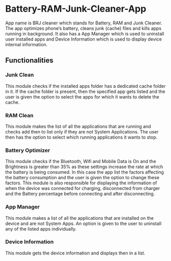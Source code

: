 # Battery-RAM-Junk-Cleaner-App
App name is BRJ cleaner which stands for Battery, RAM and Junk Cleaner. The app optimizes phone’s battery, cleans junk (cache) files and kills apps running in background. It also has a App Manager which is used to uninstall user installed apps and Device Information which is used to display device internal information.  

## Functionalities
### Junk Clean
This module checks if the installed apps folder has a dedicated cache folder in it. If the cache folder is present, then the specified app gets listed and the user is given the option to select the apps for which it wants to delete the cache.

### RAM Clean
This module makes the list of all the applications that are running and checks add then to list only if they are not System Applications. The user then has the option to select which running applications it wants to stop.

### Battery Optimizer
This module checks if the Bluetooth, Wifi and Mobile Data is On and the Brightness is greater than 35% as these settings increase the rate at which the battery is being consumed. In this case the app list the factors affecting the battery consumption and the user is given the option to change these factors. This module is also responsible for displaying the information of when the device was connected for charging, disconnected from charger and the Battery percentage before connecting and after disconnecting. 

### App Manager
This module makes a list of all the applications that are installed on the device and are not System Apps. An option is given to the user to uninstall any of the listed apps individually.

### Device Information
This module gets the device information and displays then in a list.
